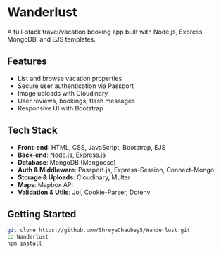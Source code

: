 # Wanderlust

A full-stack travel/vacation booking app built with Node.js, Express, MongoDB, and EJS templates.

## Features
- List and browse vacation properties 
- Secure user authentication via Passport 
- Image uploads with Cloudinary
- User reviews, bookings, flash messages
- Responsive UI with Bootstrap

## Tech Stack

- **Front-end**: HTML, CSS, JavaScript, Bootstrap, EJS
- **Back-end**: Node.js, Express.js
- **Database**: MongoDB (Mongoose)
- **Auth & Middleware**: Passport.js, Express-Session, Connect-Mongo
- **Storage & Uploads**: Cloudinary, Multer
- **Maps**: Mapbox API
- **Validation & Utils**: Joi, Cookie-Parser, Dotenv

## Getting Started

```bash
git clone https://github.com/ShreyaChaubey5/Wanderlust.git
cd Wanderlust
npm install
